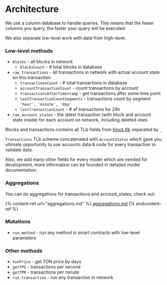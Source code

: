 # Architecture

We use a column database to handle queries. This means that the fewer columns you query, the faster your query will be executed.

We also separate low-level work with data from high-level.

### Low-level methods

* `blocks` - all blocks in network
  * `blocksCount` - # total blocks in database
* `raw_transactions` - all transactions in network with actual account state on this transaction
  * `transactionsCount` - # total transactions in database
  * `accountTransactionCount` - count transactions by account
  * `transactionsAfterTimestamp` - get transactions after some time point
  * &#x20;`lastTransactionCountSegments` - transactions count by segment `'hour', 'minute', 'day'`
  * `lastTransactionCount` - # of transactions for 24h
* `raw_account_states` - the latest transaction (with block and account state inside) for each account on network, including deleted ones

Blocks and transactions contains all TLb fields from [block.tlb](https://github.com/ton-blockchain/ton/blob/master/crypto/block/block.tlb) separated by `_`

`Transactions` TLb scheme concatenated with `AccountStatus` which gave you ultimate opportunity to use accounts data & code for every transaction to validate data.

Also, we add many other fields for every model which are needed for development, more information can be founded in detailed model documentation.

### Aggregations

You can do aggregations for transactions and account\_states, check out:&#x20;

{% content-ref url="aggregations.md" %}
[aggregations.md](aggregations.md)
{% endcontent-ref %}

### Mutations

* `run_method` - run any method in smart contracts with low-level parameters

### Other methods

* `tonPrice` - get TON price by days
* `getTPS` - transactions per second
* `getTPM` - transactions per minute
* `run_transaction` - run any transaction in network

